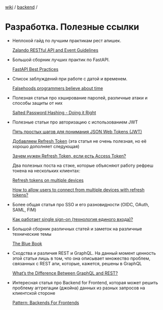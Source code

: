 [wiki](../../README.md) / [backend](index.md) /


# Разработка. Полезные ссылки

- Неплохой гайд по лучшим практикам рест апишек.

  [Zalando RESTful API and Event Guidelines](https://opensource.zalando.com/restful-api-guidelines/index.html#_zalando_restful_api_and_event_guidelines)

- Большой сборник лучших практик по FastAPI.

  [FastAPI Best Practices](https://github.com/zhanymkanov/fastapi-best-practices)

- Список заблуждений при работе с датой и временем.

  [Falsehoods programmers believe about time](https://gist.github.com/timvisee/fcda9bbdff88d45cc9061606b4b923ca)

- Полезная статья про хэширование паролей, различные атаки и способы защиты от них

  [Salted Password Hashing - Doing it Right](https://crackstation.net/hashing-security.htm)

- Полезные статьи про авторизацию с использованием JWT

  [Пять простых шагов для понимания JSON Web Tokens (JWT)](https://habr.com/ru/articles/340146/)

  [Добавляем Refresh Token](https://habr.com/ru/articles/466929/) (эта статья не очень полезная, но её хорошо дополняет следующая)

  [Зачем нужен Refresh Token, если есть Access Token?](https://habr.com/ru/companies/Voximplant/articles/323160/)

  Два полезных поста на стэке, которые объясняют работу рефреш токена на нескольких клиентах:

  [Refresh tokens on multiple devices](https://stackoverflow.com/questions/64903200/refresh-tokens-on-multiple-devices)

  [How to allow users to connect from multiple devices with refresh tokens?](https://security.stackexchange.com/questions/167145/how-to-allow-users-to-connect-from-multiple-devices-with-refresh-tokens)

- Более общая статья про SSO и его разновидности (OIDC, OAuth, SAML, FIM)

  [Как работает single sign-on (технология единого входа)?](https://habr.com/ru/companies/nixys/articles/563244/)

- Большой сборник различных статей и заметок на различные технические темы

   [The Blue Book](https://lyz-code.github.io/blue-book/)

- Сходства и различия REST и GraphQL. На данный момент ценность этой статьи лишь в том, что она описывает множество проблем, связанных с REST апи, которые, кажется, решены в GraphQL

  [What’s the Difference Between GraphQL and REST?](https://aws.amazon.com/compare/the-difference-between-graphql-and-rest/)

- Интересная статья про Backend for Frontend, которая может решить проблему аггрегации (джойна) данных из разных запросов на клиентской стороне

  [Pattern: Backends For Frontends](https://samnewman.io/patterns/architectural/bff/)